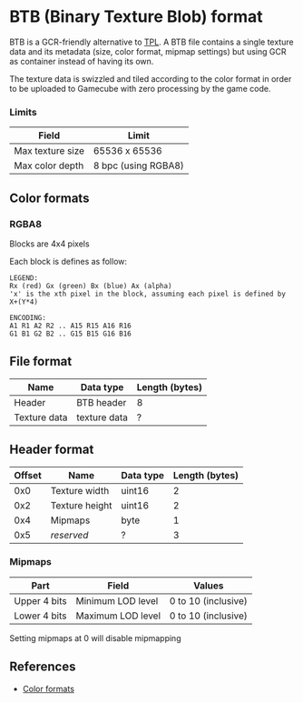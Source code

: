 # BTB (Binary Texture Blob) format

BTB is a GCR-friendly alternative to [TPL](https://devkitpro.org/wiki/libogc/GX#Textures). A BTB file contains a single texture data and its metadata (size, color format, mipmap settings) but using GCR as container instead of having its own.

The texture data is swizzled and tiled according to the color format in order to be uploaded to Gamecube with zero processing by the game code.

### Limits

| Field | Limit |
|-------|-------|
| Max texture size | 65536 x 65536 |
| Max color depth | 8 bpc (using RGBA8) |

## Color formats

### RGBA8

Blocks are 4x4 pixels

Each block is defines as follow:

```
LEGEND:
Rx (red) Gx (green) Bx (blue) Ax (alpha)
'x' is the xth pixel in the block, assuming each pixel is defined by X+(Y*4)

ENCODING:
A1 R1 A2 R2 .. A15 R15 A16 R16
G1 B1 G2 B2 .. G15 B15 G16 B16
```

## File format

| Name | Data type | Length (bytes) |
|------|-----------|----------------|
| Header | BTB header | 8 |
| Texture data | texture data | ? |

## Header format

| Offset | Name | Data type | Length (bytes) |
|--------|------|-----------|----------------|
| 0x0 | Texture width | uint16 | 2 |
| 0x2 | Texture height | uint16 | 2 |
| 0x4 | Mipmaps | byte | 1 |
| 0x5 | *reserved* | ? | 3 |

### Mipmaps

| Part | Field | Values |
|------|-------|-------|
| Upper 4 bits | Minimum LOD level | 0 to 10 (inclusive) |
| Lower 4 bits | Maximum LOD level | 0 to 10 (inclusive) |

Setting mipmaps at 0 will disable mipmapping

## References

- [Color formats](http://wiki.tockdom.com/wiki/Image_Formats)